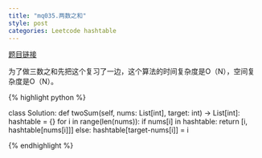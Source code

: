 ```yaml
---
title: "mq035.两数之和"
style: post
categories: Leetcode hashtable
---
```


[题目链接](https://leetcode-cn.com/problems/two-sum/)

为了做三数之和先把这个复习了一边，这个算法的时间复杂度是O（N），空间复杂度是O（N）。

{% highlight python %}

class Solution:
    def twoSum(self, nums: List[int], target: int) -> List[int]:
        hashtable = {}
        for i in range(len(nums)):
            if nums[i] in hashtable:
                return [i, hashtable[nums[i]]]
            else:
                hashtable[target-nums[i]] = i

{% endhighlight %}

